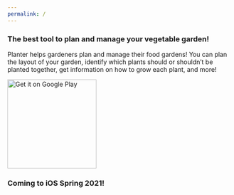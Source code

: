 ```yaml
---
permalink: /
---
```


### The best tool to plan and manage your vegetable garden!

Planter helps gardeners plan and manage their food gardens! You can plan the layout of your garden, identify which plants should or shouldn’t be planted together, get information on how to grow each plant, and more!

<a href='https://play.google.com/store/apps/details?id=com.perculacreative.peter.gardenplanner&pcampaignid=pcampaignidMKT-Other-global-all-co-prtnr-py-PartBadge-Mar2515-1'><img alt='Get it on Google Play' src='https://play.google.com/intl/en_us/badges/static/images/badges/en_badge_web_generic.png' width='200'/></a>

### Coming to iOS Spring 2021!
